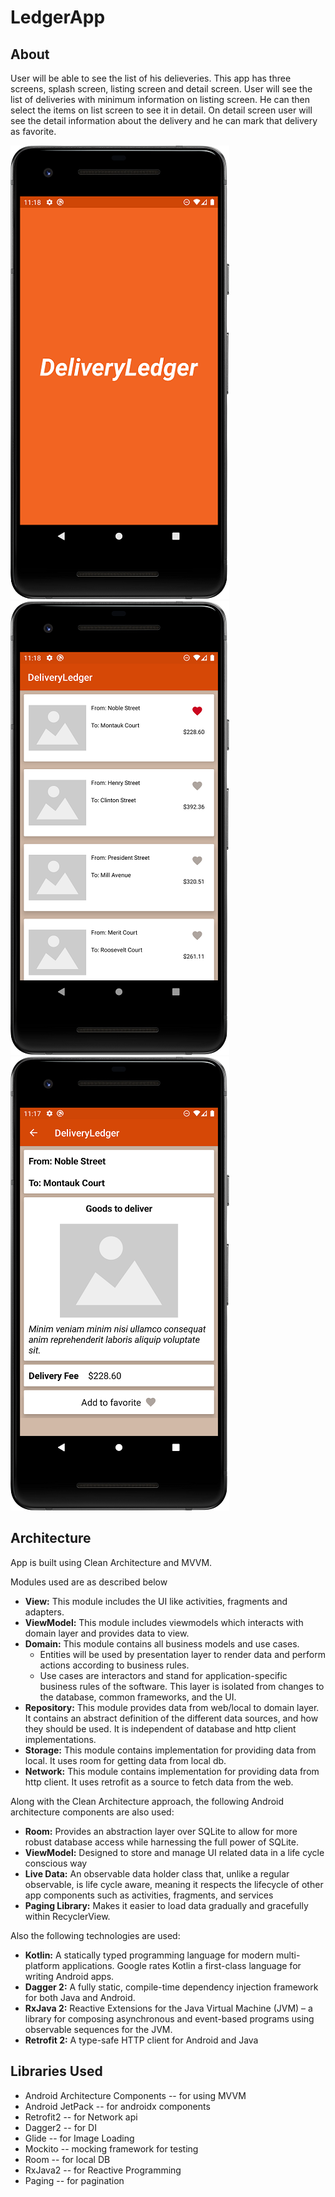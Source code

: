 # LedgerApp

## About
User will be able to see the list of his delieveries. This app has three screens, splash screen, listing screen and detail screen.
User will see the list of deliveries with minimum information on listing screen. He can then select the items on list screen to see it in detail. On detail screen user will see the detail information about the delivery and he can mark that delivery as favorite.

![Splash Screen](https://github.com/ishan007/LedgerApp/blob/master/app/sceenshots/splash-screen.png) ![List Screen](https://github.com/ishan007/LedgerApp/blob/master/app/sceenshots/list-screen.png) ![Detail Screen](https://github.com/ishan007/LedgerApp/blob/master/app/sceenshots/detail-screen.png)

## Architecture
App is built using Clean Architecture and MVVM.

Modules used are as described below
* **View:** This module includes the UI like activities, fragments and adapters.
* **ViewModel:** This module includes viewmodels which interacts with domain layer and provides data to view.
* **Domain:** This module contains all business models and use cases. 
    * Entities will be used by presentation layer to render data and perform actions according to business rules.
    * Use cases are interactors and stand for application-specific business rules of the software. This layer is isolated from changes to the database, common frameworks, and the UI. 
* **Repository:** This module provides data from web/local to domain layer. It contains an abstract definition of the different data sources, and how they should be used. It is independent of database and http client implementations. 
* **Storage:** This module contains implementation for providing data from local. It uses room for getting data from local db.
* **Network:** This module contains implementation for providing data from http client. It uses retrofit as a source to fetch data from the web.

Along with the Clean Architecture approach, the following Android architecture components are also used:
* **Room:** Provides an abstraction layer over SQLite to allow for more robust database access while harnessing the full power of SQLite.
* **ViewModel:** Designed to store and manage UI related data in a life cycle conscious way
* **Live Data:** An observable data holder class that, unlike a regular observable, is life cycle aware, meaning it respects the lifecycle of other app components such as activities, fragments, and services
* **Paging Library:** Makes it easier to load data gradually and gracefully within RecyclerView.

Also the following technologies are used:
* **Kotlin:** A statically typed programming language for modern multi-platform applications. Google rates Kotlin a first-class language for writing Android apps.
* **Dagger 2:** A fully static, compile-time dependency injection framework for both Java and Android.
* **RxJava 2:**  Reactive Extensions for the Java Virtual Machine (JVM) – a library for composing asynchronous and event-based programs using observable sequences for the JVM.
* **Retrofit 2:** A type-safe HTTP client for Android and Java  

## Libraries Used
* Android Architecture Components -- for using MVVM 
* Android JetPack -- for androidx components
* Retrofit2 -- for Network api 
* Dagger2 -- for DI
* Glide -- for Image Loading
* Mockito -- mocking framework for testing
* Room -- for local DB
* RxJava2 -- for Reactive Programming
* Paging -- for pagination   

